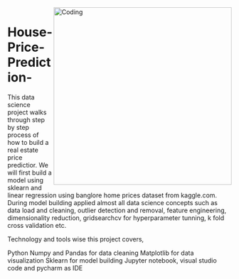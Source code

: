 <img align="right" alt="Coding" width="400" src="https://i.ytimg.com/vi/1Gx1y2boe_M/maxresdefault.jpg">

# House-Price-Prediction-
This data science project walks through step by step process of how to build a real estate price predictior. We will first build a model using sklearn and linear regression using banglore home prices dataset from kaggle.com. During model building applied almost all data science concepts such as data load and cleaning, outlier detection and removal, feature engineering, dimensionality reduction, gridsearchcv for hyperparameter tunning, k fold cross validation etc.

Technology and tools wise this project covers,

Python
Numpy and Pandas for data cleaning
Matplotlib for data visualization
Sklearn for model building
Jupyter notebook, visual studio code and pycharm as IDE
